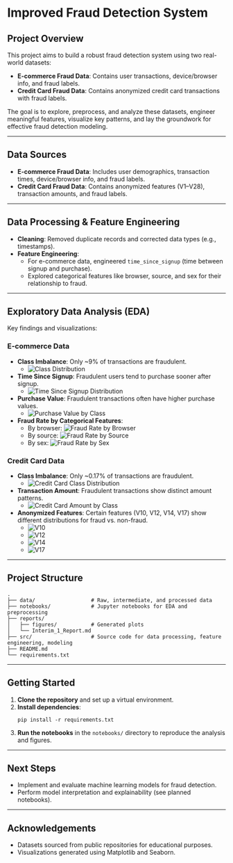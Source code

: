 # Improved Fraud Detection System

## Project Overview

This project aims to build a robust fraud detection system using two real-world datasets:
- **E-commerce Fraud Data**: Contains user transactions, device/browser info, and fraud labels.
- **Credit Card Fraud Data**: Contains anonymized credit card transactions with fraud labels.

The goal is to explore, preprocess, and analyze these datasets, engineer meaningful features, visualize key patterns, and lay the groundwork for effective fraud detection modeling.

---

## Data Sources

- **E-commerce Fraud Data**: Includes user demographics, transaction times, device/browser info, and fraud labels.
- **Credit Card Fraud Data**: Contains anonymized features (V1–V28), transaction amounts, and fraud labels.

---

## Data Processing & Feature Engineering

- **Cleaning**: Removed duplicate records and corrected data types (e.g., timestamps).
- **Feature Engineering**:
  - For e-commerce data, engineered `time_since_signup` (time between signup and purchase).
  - Explored categorical features like browser, source, and sex for their relationship to fraud.

---

## Exploratory Data Analysis (EDA)

Key findings and visualizations:

### E-commerce Data

- **Class Imbalance**: Only ~9% of transactions are fraudulent.
  - ![Class Distribution](reports/figures/class_distribution.png)
- **Time Since Signup**: Fraudulent users tend to purchase sooner after signup.
  - ![Time Since Signup Distribution](reports/figures/time_since_signup_distribution.png)
- **Purchase Value**: Fraudulent transactions often have higher purchase values.
  - ![Purchase Value by Class](reports/figures/purchase_value_by_class.png)
- **Fraud Rate by Categorical Features**:
  - By browser: ![Fraud Rate by Browser](reports/figures/fraud_rate_by_browser.png)
  - By source: ![Fraud Rate by Source](reports/figures/fraud_rate_by_source.png)
  - By sex: ![Fraud Rate by Sex](reports/figures/fraud_rate_by_sex.png)

### Credit Card Data

- **Class Imbalance**: Only ~0.17% of transactions are fraudulent.
  - ![Credit Card Class Distribution](reports/figures/creditcard_class_distribution.png)
- **Transaction Amount**: Fraudulent transactions show distinct amount patterns.
  - ![Credit Card Amount by Class](reports/figures/creditcard_amount_by_class.png)
- **Anonymized Features**: Certain features (V10, V12, V14, V17) show different distributions for fraud vs. non-fraud.
  - ![V10](reports/figures/creditcard_V10_distribution.png)
  - ![V12](reports/figures/creditcard_V12_distribution.png)
  - ![V14](reports/figures/creditcard_V14_distribution.png)
  - ![V17](reports/figures/creditcard_V17_distribution.png)

---

## Project Structure

```
.
├── data/                  # Raw, intermediate, and processed data
├── notebooks/             # Jupyter notebooks for EDA and preprocessing
├── reports/
│   ├── figures/           # Generated plots
│   └── Interim_1_Report.md
├── src/                   # Source code for data processing, feature engineering, modeling
├── README.md
└── requirements.txt
```

---

## Getting Started

1. **Clone the repository** and set up a virtual environment.
2. **Install dependencies**:
   ```
   pip install -r requirements.txt
   ```
3. **Run the notebooks** in the `notebooks/` directory to reproduce the analysis and figures.

---

## Next Steps

- Implement and evaluate machine learning models for fraud detection.
- Perform model interpretation and explainability (see planned notebooks).

---

## Acknowledgements

- Datasets sourced from public repositories for educational purposes.
- Visualizations generated using Matplotlib and Seaborn.
